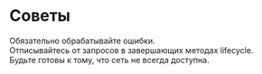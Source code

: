 # Советы

Обязательно обрабатывайте ошибки.  
Отписывайтесь от запросов в завершающих методах lifecycle.  
Будьте готовы к тому, что сеть не всегда доступна.